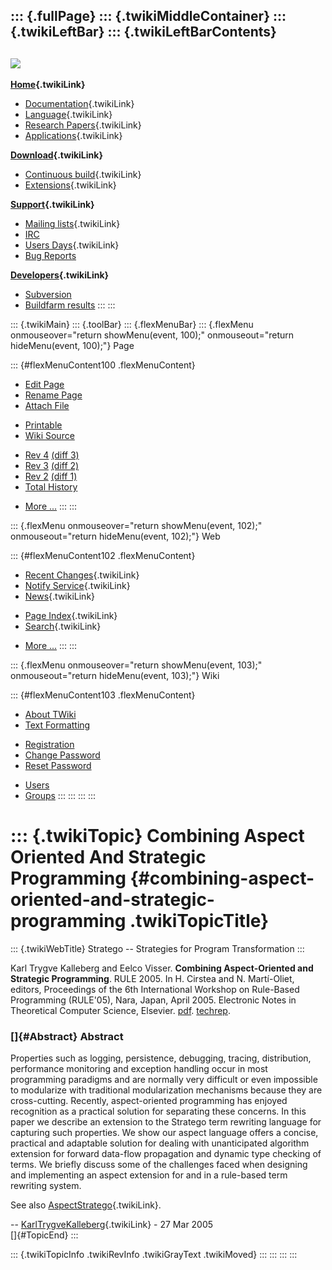 ::: {.fullPage}
::: {.twikiMiddleContainer}
::: {.twikiLeftBar}
::: {.twikiLeftBarContents}
  ----------------------------------------------------------------------------------
  [![](../pub/Stratego/StrategoLogo/StrategoLogoTextlessWhite-100px.png)](WebHome)
  ----------------------------------------------------------------------------------

**[Home](WebHome){.twikiLink}**

-   [Documentation](StrategoDocumentation){.twikiLink}
-   [Language](StrategoLanguage){.twikiLink}
-   [Research Papers](StrategoPublications){.twikiLink}
-   [Applications](StrategoApplication){.twikiLink}

**[Download](StrategoDownload){.twikiLink}**

-   [Continuous build](ContinuousBuild){.twikiLink}
-   [Extensions](AdditionalPackageDownload){.twikiLink}

**[Support](StrategoSupport){.twikiLink}**

-   [Mailing lists](MailingList){.twikiLink}
-   [IRC](irc://irc.freenode.net/#stratego)
-   [Users Days](StrategoUsersDay){.twikiLink}
-   [Bug Reports](http://yellowgrass.org/project/StrategoXT)

**[Developers](StrategoDev){.twikiLink}**

-   [Subversion](https://svn.strategoxt.org/repos/StrategoXT/strategoxt/trunk)
-   [Buildfarm
    results](http://hydra.nixos.org/jobset/strategoxt/strategoxt-release/all)
:::
:::

::: {.twikiMain}
::: {.toolBar}
::: {.flexMenuBar}
::: {.flexMenu onmouseover="return showMenu(event, 100);" onmouseout="return hideMenu(event, 100);"}
Page

::: {#flexMenuContent100 .flexMenuContent}
-   [Edit
    Page](http://www.program-transformation.org/edit/Stratego/CombiningAspectOrientedAndStrategicProgramming?t=1536825550)
-   [Rename
    Page](http://www.program-transformation.org/rename/Stratego/CombiningAspectOrientedAndStrategicProgramming)
-   [Attach
    File](http://www.program-transformation.org/attach/Stratego/CombiningAspectOrientedAndStrategicProgramming)

<!-- -->

-   [Printable](http://www.program-transformation.org/view/Stratego/CombiningAspectOrientedAndStrategicProgramming?skin=print.pattern)
-   [Wiki
    Source](http://www.program-transformation.org/view/Stratego/CombiningAspectOrientedAndStrategicProgramming?skin=text&raw=on&contenttype=text/plain)

<!-- -->

-   [Rev
    4](http://www.program-transformation.org/view/Stratego/CombiningAspectOrientedAndStrategicProgramming?rev=1.4)
    [(diff 3)](http://www.program-transformation.org/rdiff/Stratego/CombiningAspectOrientedAndStrategicProgramming?rev1=1.4&rev2=1.3)
-   [Rev
    3](http://www.program-transformation.org/view/Stratego/CombiningAspectOrientedAndStrategicProgramming?rev=1.3)
    [(diff 2)](http://www.program-transformation.org/rdiff/Stratego/CombiningAspectOrientedAndStrategicProgramming?rev1=1.3&rev2=1.2)
-   [Rev
    2](http://www.program-transformation.org/view/Stratego/CombiningAspectOrientedAndStrategicProgramming?rev=1.2)
    [(diff 1)](http://www.program-transformation.org/rdiff/Stratego/CombiningAspectOrientedAndStrategicProgramming?rev1=1.2&rev2=1.1)
-   [Total
    History](http://www.program-transformation.org/rdiff/Stratego/CombiningAspectOrientedAndStrategicProgramming)

<!-- -->

-   [More
    \...](http://www.program-transformation.org/oops/Stratego/CombiningAspectOrientedAndStrategicProgramming?template=oopsmore&param1=1.4&param2=1.4)
:::
:::

::: {.flexMenu onmouseover="return showMenu(event, 102);" onmouseout="return hideMenu(event, 102);"}
Web

::: {#flexMenuContent102 .flexMenuContent}
-   [Recent Changes](WebChanges){.twikiLink}
-   [Notify Service](WebNotify){.twikiLink}
-   [News](WebNews){.twikiLink}

<!-- -->

-   [Page Index](WebIndex){.twikiLink}
-   [Search](WebSearch){.twikiLink}

<!-- -->

-   [More
    \...](http://www.program-transformation.org/oops/Stratego/CombiningAspectOrientedAndStrategicProgramming?template=oopsmore&param1=1.4&param2=1.4)
:::
:::

::: {.flexMenu onmouseover="return showMenu(event, 103);" onmouseout="return hideMenu(event, 103);"}
Wiki

::: {#flexMenuContent103 .flexMenuContent}
-   [About
    TWiki](http://www.program-transformation.org/view/TWiki/WebHome)
-   [Text
    Formatting](http://www.program-transformation.org/view/TWiki/TextFormattingRules)

<!-- -->

-   [Registration](http://www.program-transformation.org/view/TWiki/TWikiRegistration)
-   [Change
    Password](http://www.program-transformation.org/view/TWiki/ChangePassword)
-   [Reset
    Password](http://www.program-transformation.org/view/TWiki/ResetPassword)

<!-- -->

-   [Users](http://www.program-transformation.org/view/Main/TWikiUsers)
-   [Groups](http://www.program-transformation.org/view/Main/TWikiGroups)
:::
:::
:::
:::

::: {.twikiTopic}
Combining Aspect Oriented And Strategic Programming {#combining-aspect-oriented-and-strategic-programming .twikiTopicTitle}
===================================================

::: {.twikiWebTitle}
Stratego \-- Strategies for Program Transformation
:::

Karl Trygve Kalleberg and Eelco Visser. **Combining Aspect-Oriented and
Strategic Programming**. RULE 2005. In H. Cirstea and N. Martí-Oliet,
editors, Proceedings of the 6th International Workshop on Rule-Based
Programming (RULE\'05), Nara, Japan, April 2005. Electronic Notes in
Theoretical Computer Science, Elsevier.
[pdf](http://www.ii.uib.no/~karltk/phd/papers/rule05.pdf).
[techrep](http://www.ii.uib.no/~karltk/phd/papers/UU-CS-2005-030.pdf).

### []{#Abstract} Abstract

Properties such as logging, persistence, debugging, tracing,
distribution, performance monitoring and exception handling occur in
most programming paradigms and are normally very difficult or even
impossible to modularize with traditional modularization mechanisms
because they are cross-cutting. Recently, aspect-oriented programming
has enjoyed recognition as a practical solution for separating these
concerns. In this paper we describe an extension to the Stratego term
rewriting language for capturing such properties. We show our aspect
language offers a concise, practical and adaptable solution for dealing
with unanticipated algorithm extension for forward data-flow propagation
and dynamic type checking of terms. We briefly discuss some of the
challenges faced when designing and implementing an aspect extension for
and in a rule-based term rewriting system.

See also [AspectStratego](AspectStratego){.twikiLink}.

\-- [KarlTrygveKalleberg](../Main/KarlTrygveKalleberg){.twikiLink} - 27
Mar 2005\
[]{#TopicEnd}
:::

::: {.twikiTopicInfo .twikiRevInfo .twikiGrayText .twikiMoved}
:::
:::
:::
:::

